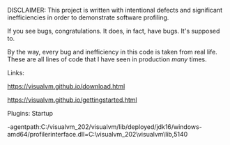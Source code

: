DISCLAIMER:
This project is written with intentional defects and significant inefficiencies in order to demonstrate
software profiling.

If you see bugs, congratulations. It does, in fact, have bugs. It's supposed to.

By the way, every bug and inefficiency in this code is taken from real life. These are all lines of code
that I have seen in production *many* times.

Links:

https://visualvm.github.io/download.html

https://visualvm.github.io/gettingstarted.html

Plugins: Startup

-agentpath:C:/visualvm_202/visualvm/lib/deployed/jdk16/windows-amd64/profilerinterface.dll=C:\visualvm_202\visualvm\lib,5140
